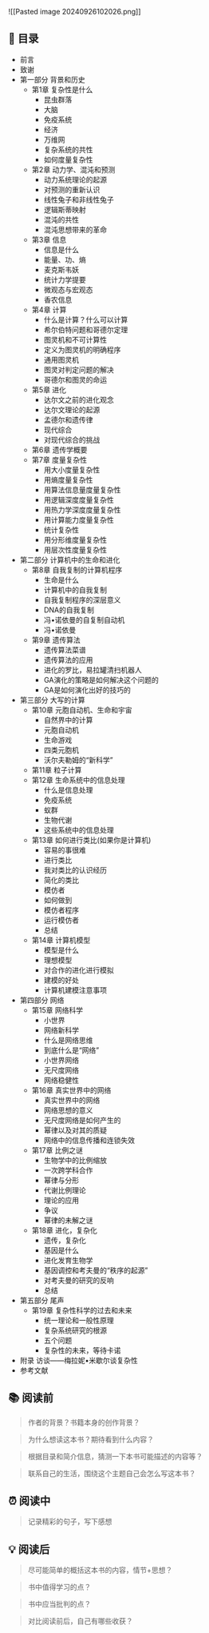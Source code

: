 ![[Pasted image 20240926102026.png]]
## 📑 目录
* 前言  
* 致谢  
* 第一部分 背景和历史  
	* 第1章 复杂性是什么  
		* 昆虫群落  
		* 大脑  
		* 免疫系统  
		* 经济  
		* 万维网  
		* 复杂系统的共性  
		* 如何度量复杂性  
	* 第2章 动力学、混沌和预测  
		* 动力系统理论的起源  
		* 对预测的重新认识  
		* 线性兔子和非线性兔子  
		* 逻辑斯蒂映射  
		* 混沌的共性  
		* 混沌思想带来的革命  
	* 第3章 信息  
		* 信息是什么  
		* 能量、功、熵  
		* 麦克斯韦妖  
		* 统计力学提要  
		* 微观态与宏观态  
		* 香农信息  
	* 第4章 计算  
		* 什么是计算？什么可以计算  
		* 希尔伯特问题和哥德尔定理  
		* 图灵机和不可计算性  
		* 定义为图灵机的明确程序  
		* 通用图灵机  
		* 图灵对判定问题的解决  
		* 哥德尔和图灵的命运  
	* 第5章 进化  
		* 达尔文之前的进化观念  
		* 达尔文理论的起源  
		* 孟德尔和遗传律  
		* 现代综合  
		* 对现代综合的挑战  
	* 第6章 遗传学概要  
	* 第7章 度量复杂性  
		* 用大小度量复杂性  
		* 用熵度量复杂性  
		* 用算法信息量度量复杂性  
		* 用逻辑深度度量复杂性  
		* 用热力学深度度量复杂性  
		* 用计算能力度量复杂性  
		* 统计复杂性  
		* 用分形维度量复杂性  
		* 用层次性度量复杂性  
* 第二部分 计算机中的生命和进化  
	* 第8章 自我复制的计算机程序  
		* 生命是什么  
		* 计算机中的自我复制  
		* 自我复制程序的深层意义  
		* DNA的自我复制  
		* 冯•诺依曼的自复制自动机  
		* 冯•诺依曼  
	* 第9章 遗传算法  
		* 遗传算法菜谱  
		* 遗传算法的应用  
		* 进化的罗比，易拉罐清扫机器人  
		* GA演化的策略是如何解决这个问题的  
		* GA是如何演化出好的技巧的  
* 第三部分 大写的计算  
	* 第10章 元胞自动机、生命和宇宙  
		* 自然界中的计算  
		* 元胞自动机  
		* 生命游戏  
		* 四类元胞机  
		* 沃尔夫勒姆的“新科学”  
	* 第11章 粒子计算  
	* 第12章 生命系统中的信息处理  
		* 什么是信息处理  
		* 免疫系统  
		* 蚁群  
		* 生物代谢  
		* 这些系统中的信息处理  
	* 第13章 如何进行类比(如果你是计算机)  
		* 容易的事很难  
		* 进行类比  
		* 我对类比的认识经历  
		* 简化的类比  
		* 模仿者  
		* 如何做到  
		* 模仿者程序  
		* 运行模仿者  
		* 总结  
	* 第14章 计算机模型  
		* 模型是什么  
		* 理想模型  
		* 对合作的进化进行模拟  
		* 建模的好处  
		* 计算机建模注意事项  
* 第四部分 网络  
	* 第15章 网络科学  
		* 小世界  
		* 网络新科学  
		* 什么是网络思维  
		* 到底什么是“网络”  
		* 小世界网络  
		* 无尺度网络  
		* 网络稳健性  
	* 第16章 真实世界中的网络  
		* 真实世界中的网络  
		* 网络思想的意义  
		* 无尺度网络是如何产生的  
		* 幂律以及对其的质疑  
		* 网络中的信息传播和连锁失效  
	* 第17章 比例之谜  
		* 生物学中的比例缩放  
		* 一次跨学科合作  
		* 幂律与分形  
		* 代谢比例理论  
		 * 理论的应用  
		 * 争议  
		* 幂律的未解之谜  
	* 第18章 进化，复杂化  
		* 遗传，复杂化  
		* 基因是什么  
		* 进化发育生物学  
		* 基因调控和考夫曼的“秩序的起源”  
		* 对考夫曼的研究的反响  
		* 总结  
* 第五部分 尾声  
	* 第19章 复杂性科学的过去和未来  
		* 统一理论和一般性原理  
		* 复杂系统研究的根源  
		* 五个问题  
		* 复杂性的未来，等待卡诺  
* 附录 访谈——梅拉妮•米歇尔谈复杂性  
* 参考文献
## 📚 阅读前
> 作者的背景？书籍本身的创作背景？

> 为什么想读这本书？期待看到什么内容？

> 根据目录和简介信息，猜测一下本书可能描述的内容等？

> 联系自己的生活，围绕这个主题自己会怎么写这本书？
## ⏰ 阅读中
> 记录精彩的句子，写下感想
##  💡 阅读后
> 尽可能简单的概括这本书的内容，情节+思想？

> 书中值得学习的点？

> 书中应当批判的点？

> 对比阅读前后，自己有哪些收获？ 
